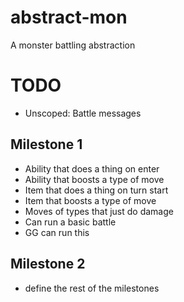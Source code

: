 # abstract-mon

A monster battling abstraction

# TODO

- Unscoped: Battle messages

## Milestone 1

- Ability that does a thing on enter
- Ability that boosts a type of move
- Item that does a thing on turn start
- Item that boosts a type of move
- Moves of types that just do damage
- Can run a basic battle
- GG can run this

## Milestone 2

- define the rest of the milestones
